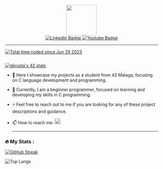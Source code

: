 <div align="center">
  <img src="https://media.giphy.com/media/K56wktKp3MIEdepn5f/giphy.gif" width="100"/>
</div>

<div align="center" id="badges">
  <a href="https://www.linkedin.com/in/gabriela-krusta-a32207251/">
    <img src="https://img.shields.io/badge/LinkedIn-blue?style=for-the-badge&logo=linkedin&logoColor=white" alt="LinkedIn Badge"/>
  </a>
  <a href="your-youtube-URL">
    <img src="https://img.shields.io/badge/YouTube-red?style=for-the-badge&logo=youtube&logoColor=white" alt="Youtube Badge"/>
  </a>
</div>

  ---

<a href="https://wakatime.com/@ecfc9331-17b8-457f-a61f-23a6d4784b6d"><img src="https://wakatime.com/badge/user/ecfc9331-17b8-457f-a61f-23a6d4784b6d.svg" alt="Total time coded since Jun 29 2023" /></a>
  
<div align="center">
  <img src="https://komarev.com/ghpvc/?username=gkrusta&style=flat-square&color=blue" alt=""/>
</div>

<a href="https://github.com/oakoudad/badge42"><img src="https://badge.mediaplus.ma/black/gkrusta?UM6P=off" alt="gkrusta's 42 stats" /></a>

- :telescope:  Here I showcase my projects as a student from 42 Malaga, focusing on C language development and programming.

- :seedling:  Currently, I am a beginner programmer, focused on learning and developing my skills in C programming. 

- :zap:  Feel free to reach out to me if you are looking for any of these project descriptions and guidance. 

- :mailbox:  How to reach me:  <a href="https://www.linkedin.com/in/gabriela-krusta-a32207251/">
    <img src="https://img.shields.io/badge/LinkedIn-blue?style=for-the-badge&logo=linkedin&logoColor=white" alt="LinkedIn Badge" style="height: 20px;"/>
  </a>

  ---

### :fire: My Stats :

[![GitHub Streak](http://github-readme-streak-stats.herokuapp.com?user=gkrusta&theme=dark)](https://git.io/streak-stats)

![Top Langs](https://github-readme-stats.vercel.app/api/top-langs/?username=gkrusta&layout=compact&theme=dark)

